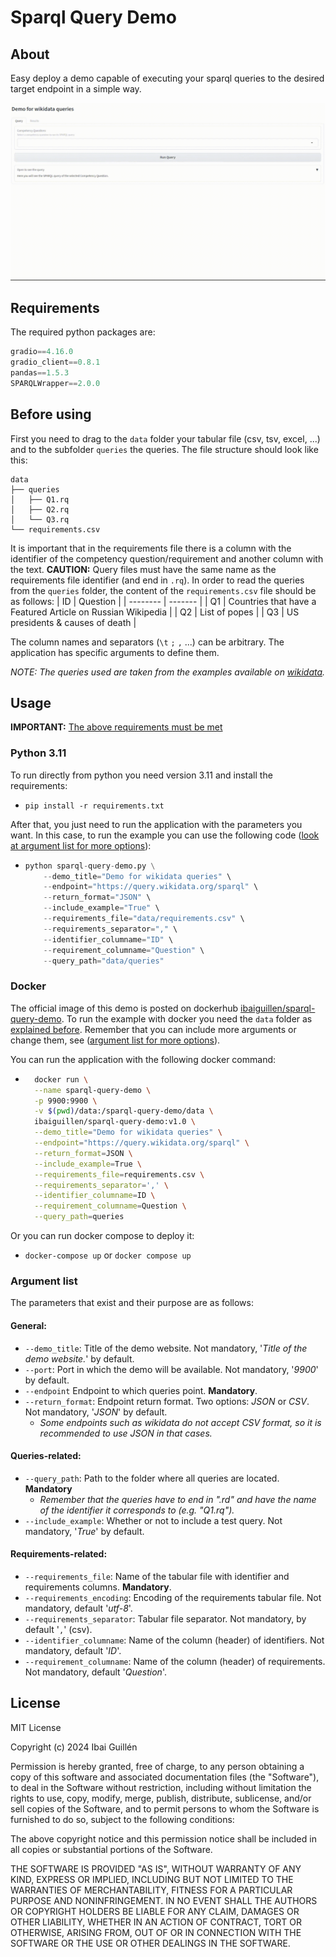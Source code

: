# Sparql Query Demo


<!-- @import "[TOC]" {cmd="toc" depthFrom=1 depthTo=6 orderedList=false} -->

## About
Easy deploy a demo capable of executing your sparql queries to the desired target endpoint in a simple way.

![](./media/usage_example.gif)

## Requirements 
The required python packages are:
```python
gradio==4.16.0
gradio_client==0.8.1
pandas==1.5.3
SPARQLWrapper==2.0.0
```

## Before using
First you need to drag to the ``data`` folder your tabular file (csv, tsv, excel, ...) and to the subfolder ``queries`` the queries. The file structure should look like this:
```
data
├── queries
│   ├── Q1.rq
│   ├── Q2.rq
│   └── Q3.rq
└── requirements.csv
```
It is important that in the requirements file there is a column with the identifier of the competency question/requirement and another column with the text.  **CAUTION:** Query files must have the same name as the requirements file identifier (and end in ``.rq``). In order to read the queries from the ``queries`` folder, the content of the ``requirements.csv`` file should be as follows:
| ID | Question |
| -------- | ------- |
| Q1 | Countries that have a Featured Article on Russian Wikipedia |
| Q2 | List of popes |
| Q3 | US presidents & causes of death |

The column names and separators (```\t``` ```;``` ```,``` ...) can be arbitrary. The application has specific arguments to define them.

*NOTE: The queries used are taken from the examples available on [wikidata](https://www.wikidata.org/wiki/Wikidata:SPARQL_query_service/queries/examples).*

## Usage
**IMPORTANT:** [The above requirements must be met](#before-using)

### Python 3.11
To run directly from python you need version 3.11 and install the requirements:
- ``` pip install -r requirements.txt ```

After that, you just need to run the application with the parameters you want. In this case, to run the example you can use the following code ([look at argument list for more options](#argument-list)):
-   ``` python
    python sparql-query-demo.py \
        --demo_title="Demo for wikidata queries" \
        --endpoint="https://query.wikidata.org/sparql" \
        --return_format="JSON" \
        --include_example="True" \
        --requirements_file="data/requirements.csv" \
        --requirements_separator="," \
        --identifier_columname="ID" \
        --requirement_columname="Question" \
        --query_path="data/queries"
    ```

### Docker
The official image of this demo is posted on dockerhub [ibaiguillen/sparql-query-demo](https://hub.docker.com/r/ibaiguillen/sparql-query-demo). To run the example with docker you need the ```data``` folder as [explained before](#before-using). Remember that you can include more arguments or change them, see ([argument list for more options](#argument-list)).

You can run the application with the following docker command:
- ``` bash
    docker run \
    --name sparql-query-demo \
    -p 9900:9900 \
    -v $(pwd)/data:/sparql-query-demo/data \
    ibaiguillen/sparql-query-demo:v1.0 \
    --demo_title="Demo for wikidata queries" \
    --endpoint="https://query.wikidata.org/sparql" \
    --return_format=JSON \
    --include_example=True \
    --requirements_file=requirements.csv \
    --requirements_separator=',' \
    --identifier_columname=ID \
    --requirement_columname=Question \
    --query_path=queries
    ```

Or you can run docker compose to deploy it:
- ```docker-compose up``` or ```docker compose up```


### Argument list
The parameters that exist and their purpose are as follows:
#### General:
- ```--demo_title```: Title of the demo website. Not mandatory, '*Title of the demo website.*' by default.
- ```--port```: Port in which the demo will be available. Not mandatory, '*9900*' by default.
- ```--endpoint``` Endpoint to which queries point. **Mandatory**.
- ```--return_format```: Endpoint return format. Two options: *JSON* or *CSV*. Not mandatory, '*JSON*' by default. 
    - *Some endpoints such as wikidata do not accept CSV format, so it is recommended to use JSON in that cases.*
#### Queries-related:
- ```--query_path```: Path to the folder where all queries are located. **Mandatory**
    - *Remember that the queries have to end in ".rd" and have the name of the identifier it corresponds to (e.g. "Q1.rq").*
- ```--include_example```: Whether or not to include a test query. Not mandatory, '*True*' by default.
#### Requirements-related:
- ```--requirements_file```: Name of the tabular file with identifier and requirements columns. **Mandatory**.
- ```--requirements_encoding```: Encoding of the requirements tabular file. Not mandatory, default '*utf-8*'.
- ```--requirements_separator```: Tabular file separator. Not mandatory, by default '```,```' (csv).
- ```--identifier_columname```: Name of the column (header) of identifiers. Not mandatory, default '*ID*'.
- ```--requirement_columname```: Name of the column (header) of requirements. Not mandatory, default '*Question*'.

## License
MIT License

Copyright (c) 2024 Ibai Guillén

Permission is hereby granted, free of charge, to any person obtaining a copy
of this software and associated documentation files (the "Software"), to deal
in the Software without restriction, including without limitation the rights
to use, copy, modify, merge, publish, distribute, sublicense, and/or sell
copies of the Software, and to permit persons to whom the Software is
furnished to do so, subject to the following conditions:

The above copyright notice and this permission notice shall be included in all
copies or substantial portions of the Software.

THE SOFTWARE IS PROVIDED "AS IS", WITHOUT WARRANTY OF ANY KIND, EXPRESS OR
IMPLIED, INCLUDING BUT NOT LIMITED TO THE WARRANTIES OF MERCHANTABILITY,
FITNESS FOR A PARTICULAR PURPOSE AND NONINFRINGEMENT. IN NO EVENT SHALL THE
AUTHORS OR COPYRIGHT HOLDERS BE LIABLE FOR ANY CLAIM, DAMAGES OR OTHER
LIABILITY, WHETHER IN AN ACTION OF CONTRACT, TORT OR OTHERWISE, ARISING FROM,
OUT OF OR IN CONNECTION WITH THE SOFTWARE OR THE USE OR OTHER DEALINGS IN THE
SOFTWARE.
